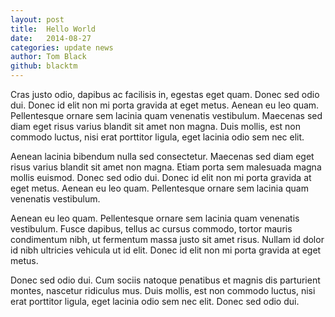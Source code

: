 ```yaml
---
layout: post
title:  Hello World
date:   2014-08-27
categories: update news
author: Tom Black
github: blacktm
---
```


Cras justo odio, dapibus ac facilisis in, egestas eget quam. Donec sed odio dui. Donec id elit non mi porta gravida at eget metus. Aenean eu leo quam. Pellentesque ornare sem lacinia quam venenatis vestibulum. Maecenas sed diam eget risus varius blandit sit amet non magna. Duis mollis, est non commodo luctus, nisi erat porttitor ligula, eget lacinia odio sem nec elit.

Aenean lacinia bibendum nulla sed consectetur. Maecenas sed diam eget risus varius blandit sit amet non magna. Etiam porta sem malesuada magna mollis euismod. Donec sed odio dui. Donec id elit non mi porta gravida at eget metus. Aenean eu leo quam. Pellentesque ornare sem lacinia quam venenatis vestibulum.

Aenean eu leo quam. Pellentesque ornare sem lacinia quam venenatis vestibulum. Fusce dapibus, tellus ac cursus commodo, tortor mauris condimentum nibh, ut fermentum massa justo sit amet risus. Nullam id dolor id nibh ultricies vehicula ut id elit. Donec id elit non mi porta gravida at eget metus.

Donec sed odio dui. Cum sociis natoque penatibus et magnis dis parturient montes, nascetur ridiculus mus. Duis mollis, est non commodo luctus, nisi erat porttitor ligula, eget lacinia odio sem nec elit. Donec sed odio dui.
